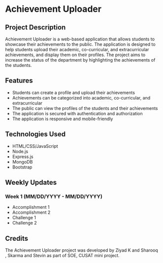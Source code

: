 # Achievement Uploader

## Project Description

Achievement Uploader is a web-based application that allows students to showcase their achievements to the public. The application is designed to help students upload their academic, co-curricular, and extracurricular achievements, and display them on their profiles. The project aims to increase the status of the department by highlighting the achievements of the students.

## Features

- Students can create a profile and upload their achievements
- Achievements can be categorized into academic, co-curricular, and extracurricular
- The public can view the profiles of the students and their achievements
- The application is secured with authentication and authorization
- The application is responsive and mobile-friendly

## Technologies Used

- HTML/CSS/JavaScript
- Node.js
- Express.js
- MongoDB
- Bootstrap

## Weekly Updates

### Week 1 (MM/DD/YYYY - MM/DD/YYYY)

- Accomplishment 1
- Accomplishment 2
- Challenge 1
- Challenge 2

## Credits

The Achievement Uploader project was developed by Ziyad K and Sharooq , Skarma and Stevin as part of SOE, CUSAT mini project.


